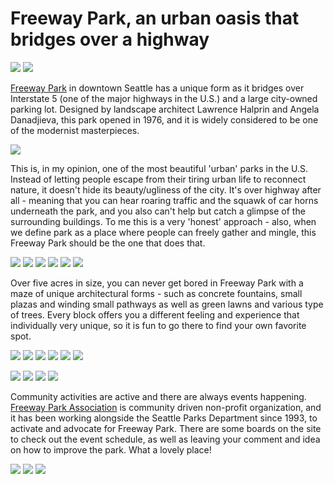 # Freeway Park, an urban oasis that bridges over a highway
![](freewaypark1.jpg)
![](freewaypark3.jpg)

[Freeway Park](http://www.seattle.gov/parks/find/parks/freeway-park) in downtown Seattle has a unique form as it bridges over Interstate 5 (one of the major highways in the U.S.) and a large city-owned parking lot. Designed by landscape architect Lawrence Halprin and Angela Danadjieva, this park opened in 1976, and it is widely considered to be one of the modernist masterpieces.

![](freewaypark23.jpg)

This is, in my opinion, one of the most beautiful 'urban' parks in the U.S. Instead of letting people escape from their tiring urban life to reconnect nature, it doesn't hide its beauty/ugliness of the city. It's over highway after all - meaning that you can hear roaring traffic and the squawk of car horns underneath the park, and you also can't help but catch a glimpse of the surrounding buildings. To me this is a very 'honest' approach - also, when we define park as a place where people can freely gather and mingle, this Freeway Park should be the one that does that.

![](freewaypark10.jpg)
![](freewaypark11.jpg)
![](freewaypark12.jpg)
![](freewaypark13.jpg)
![](freewaypark14.jpg)
![](freewaypark15.jpg)

Over five acres in size, you can never get bored in Freeway Park with a maze of unique architectural forms - such as concrete fountains, small plazas and winding small pathways as well as green lawns and various type of trees. Every block offers you a different feeling and experience that individually very unique, so it is fun to go there to find your own favorite spot.

![](freewaypark4.jpg)
![](freewaypark5.jpg)
![](freewaypark6.jpg)
![](freewaypark7.jpg)
![](freewaypark8.jpg)
![](freewaypark9.jpg)

![](freewaypark16.jpg)
![](freewaypark17.jpg)
![](freewaypark18.jpg)
![](freewaypark19.jpg)

Community activities are active and there are always events happening. [Freeway Park Association](http://freewayparkassociation.org/) is community driven non-profit organization, and it has been working alongside the Seattle Parks Department since 1993, to activate and advocate for Freeway Park. There are some boards on the site to check out the event schedule, as well as leaving your comment and idea on how to improve the park. What a lovely place!

![](freewaypark20.jpg)
![](freewaypark21.jpg)
![](freewaypark2.jpg)
